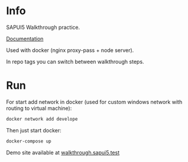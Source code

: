 # Info

SAPUI5 Walkthrough practice.

[Documentation](https://sapui5.hana.ondemand.com/#/topic/3da5f4be63264db99f2e5b04c5e853db)

Used with docker (nginx proxy-pass + node server).

In repo tags you can switch between walkthrough steps.
 
# Run

For start add network in docker (used for custom windows network with routing to virtual machine):

```bash
docker network add develope
```

Then just start docker:

```bash
docker-compose up
```

Demo site available at [walkthrough.sapui5.test](http://walkthrough.sapui5.test/index.html)